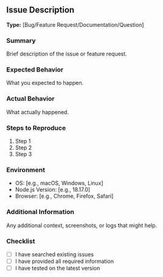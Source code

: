 ## Issue Description

**Type:** [Bug/Feature Request/Documentation/Question]

### Summary
Brief description of the issue or feature request.

### Expected Behavior
What you expected to happen.

### Actual Behavior
What actually happened.

### Steps to Reproduce
1. Step 1
2. Step 2
3. Step 3

### Environment
- OS: [e.g., macOS, Windows, Linux]
- Node.js Version: [e.g., 18.17.0]
- Browser: [e.g., Chrome, Firefox, Safari]

### Additional Information
Any additional context, screenshots, or logs that might help.

### Checklist
- [ ] I have searched existing issues
- [ ] I have provided all required information
- [ ] I have tested on the latest version 